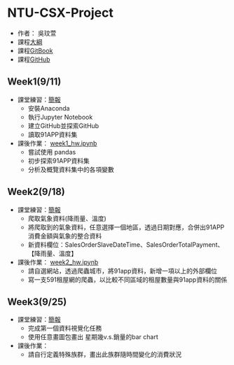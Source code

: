 # NTU-CSX-Project

* 作者： 吳玟萱
*  課程[大綱](https://csx.aca.ntu.edu.tw/modules/index.php?csn=e76981&default_fun=syllabus&current_lang=chinese)
*  課程[GitBook](https://pecu.gitbooks.io/python_/content/)
*  課程[GitHub](https://github.com/NTU-CSX-Project/107-1PythonSampleCode)

## Week1(9/11)

* 課堂練習：[簡報](https://docs.google.com/presentation/d/e/2PACX-1vTGe5neAcFnEBOwHOIuNdhYROTjGFNd0fMi3VzXYhRpdvhsyHnRjFNSVr91laQvYNDmAdoiTbHtz4DK/pub?start=false&loop=false&delayms=3000&slide=id.p)
    *  安裝Anaconda
    *  執行Jupyter Notebook
    *  建立GitHub並探索GitHub
    *  讀取91APP資料集
*  課後作業： [week1_hw.ipynb](https://github.com/chloe8599/NTU-CSX-Project/blob/master/week1/week1_hw.ipynb)
    *  嘗試使用 pandas
    *  初步探索91APP資料集
    *  分析及概覽資料集中的各項變數

## Week2(9/18)

* 課堂練習：[簡報](https://docs.google.com/presentation/d/e/2PACX-1vSDsg-EWsuITt5xV2VKmXpM5r70krVJf6zrh_6IeUpAhGZyRTF8kw3c0rizUHzMNtlLMQit-oQHB4vj/pub?start=false&loop=false&delayms=3000&slide=id.g4273d10c0f_0_0)
    *  爬取氣象資料(降雨量、溫度)
    *  將爬取到的氣象資料，任意選擇一個地區，透過日期對應，合併出91APP消費金額與氣象的整合資料
    *  新資料欄位：SalesOrderSlaveDateTime、SalesOrderTotalPayment、【降雨量、溫度】
*  課後作業： [week2_hw.ipynb](https://github.com/chloe8599/NTU-CSX-Project/blob/master/week2/week2_hw.ipynb)
    *  請自選網站，透過爬蟲城市，將91app資料，新增一項以上的外部欄位
    *  寫一支591租屋網的爬蟲，以比較不同區域的租屋數量與91app資料的關係

## Week3(9/25)
* 課堂練習：[簡報](https://docs.google.com/presentation/d/e/2PACX-1vS9pgNN-SvlN6dxj8A9bkdDTCwrEp-DBCLZtI0VqPW21Fu5imFYh9aTeli7lbuf5LeAHhWMKyoEvjMI/pub?start=false&loop=false&delayms=3000&slide=id.g4273d10c0f_0_0)
    *  完成第一個資料視覺化任務
    *  使用任意畫圖包畫出 星期幾v.s.銷量的bar chart
*  課後作業： 
    *  請自行定義特殊族群，畫出此族群隨時間變化的消費狀況
